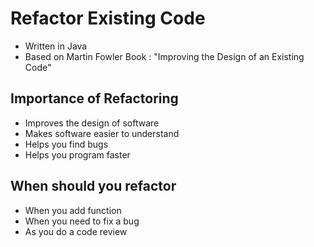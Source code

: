 # Refactor Existing Code

- Written in Java
- Based on Martin Fowler Book : "Improving the Design 
of an Existing Code"

## Importance of Refactoring

- Improves the design of software
- Makes software easier to understand
- Helps you find bugs
- Helps you program faster

## When should you refactor

- When you add function
- When you need to fix a bug
- As you do a code review
